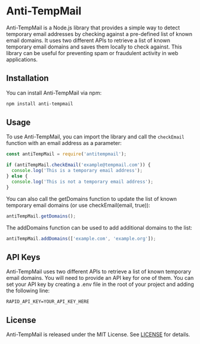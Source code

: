 # Anti-TempMail

Anti-TempMail is a Node.js library that provides a simple way to detect temporary email addresses by checking against a pre-defined list of known email domains. It uses two different APIs to retrieve a list of known temporary email domains and saves them locally to check against. This library can be useful for preventing spam or fraudulent activity in web applications.

## Installation

You can install Anti-TempMail via npm:

```bash
npm install anti-tempmail
```

## Usage

To use Anti-TempMail, you can import the library and call the `checkEmail` function with an email address as a parameter:

```javascript
const antiTempMail = require('antitempmail');

if (antiTempMail.checkEmail('example@tempmail.com')) {
  console.log('This is a temporary email address');
} else {
  console.log('This is not a temporary email address');
}
```
You can also call the getDomains function to update the list of known temporary email domains (or use checkEmail(email, true)):
```javascript
antiTempMail.getDomains();
```
The addDomains function can be used to add additional domains to the list:
```javascript
antiTempMail.addDomains(['example.com', 'example.org']);
```

## API Keys
Anti-TempMail uses two different APIs to retrieve a list of known temporary email domains. You will need to provide an API key for one of them. You can set your API key by creating a .env file in the root of your project and adding the following line:
```
RAPID_API_KEY=YOUR_API_KEY_HERE
```

## License
Anti-TempMail is released under the MIT License. See [LICENSE](LICENSE) for details.

